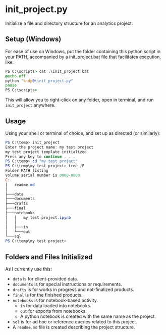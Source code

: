 # init_project.py  

Initialize a file and directory structure for an analytics project.

## Setup (Windows)

For ease of use on Windows, put the folder containing this python script in your PATH, accompanied by a init_project.bat file that facilitates execution, like:

```bat
PS C:\scripts> cat .\init_project.bat
@echo off
python "%~dp0\init_project.py"
pause
PS C:\scripts>
```

This will allow you to right-click on any folder, open in terminal, and run `init_project` anywhere.

## Usage

Using your shell or terminal of choice, and set up as directed (or similarly): 


```powershell
PS C:\temp> init_project
Enter the project name: my test project
my test project template initialized
Press any key to continue . . .
PS C:\temp> cd "my test project"
PS C:\temp\my test project> tree /F
Folder PATH listing
Volume serial number is 0000-0000
C:.
│   readme.md
│
├───data
├───documents
├───drafts
├───final
├───notebooks
│   │   my test project.ipynb
│   │
│   ├───in
│   └───out
└───sql
PS C:\temp\my test project>
```

## Folders and Files Initialized

As I currently use this:
- `data` is for client-provided data.
- `documents` is for special instructions or requirements.
- `drafts` is for works in progress and not-finalized products.
- `final` is for the finished products.
- `notebooks` is for notebook-based activity.
    - `in` for data loaded into notebooks.
    - `out` for exports from notebooks.
    - A python notebook is created with the same name as the project.
- `sql` is for ad hoc or reference queries related to this project.
- A `readme.md` file is created describing the project structure.

